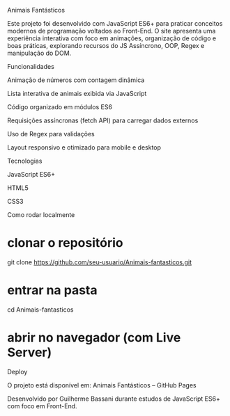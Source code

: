 Animais Fantásticos

Este projeto foi desenvolvido com JavaScript ES6+ para praticar conceitos modernos de programação voltados ao Front-End. O site apresenta uma experiência interativa com foco em animações, organização de código e boas práticas, explorando recursos do JS Assíncrono, OOP, Regex e manipulação do DOM.

Funcionalidades

Animação de números com contagem dinâmica

Lista interativa de animais exibida via JavaScript

Código organizado em módulos ES6

Requisições assíncronas (fetch API) para carregar dados externos

Uso de Regex para validações

Layout responsivo e otimizado para mobile e desktop

Tecnologias

JavaScript ES6+

HTML5

CSS3

Como rodar localmente
# clonar o repositório
git clone https://github.com/seu-usuario/Animais-fantasticos.git

# entrar na pasta
cd Animais-fantasticos

# abrir no navegador (com Live Server)

Deploy

O projeto está disponível em:
Animais Fantásticos – GitHub Pages

Desenvolvido por Guilherme Bassani durante estudos de JavaScript ES6+ com foco em Front-End.
